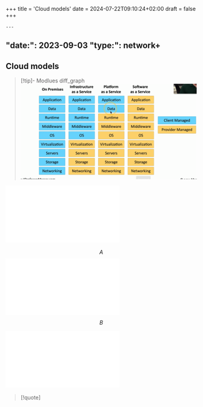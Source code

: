 +++
title = 'Cloud models'
date = 2024-07-22T09:10:24+02:00
draft = false
+++

    ---
"date:": 2023-09-03
"type:": network+
---
## Cloud models 

>[!tip]- Modlues diff_graph
![Cloud_Models_Visual.png](/static/Cloud_Models_Visual.png)

![SaaS](/SaaS.md)

$$A$$
![IaaS](/IaaS.md)
$$B$$

![PaaS](/PaaS.md)



>[!quote]